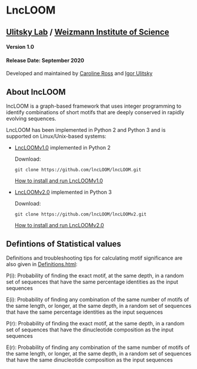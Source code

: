 # LncLOOM 
## [Ulitsky Lab](https://www.weizmann.ac.il/Biological_Regulation/IgorUlitsky/) / [Weizmann Institute of Science](https://www.weizmann.ac.il/Biological_Regulation/IgorUlitsky/)

#### Version 1.0
#### Release Date: September 2020

Developed and maintained by [Caroline Ross](mailto:caroline-jane.ross@weizmann.ac.il) and [Igor Ulitsky](mailto:igor.ulitsky@weizmann.ac.il)

## About lncLOOM
lncLOOM is a graph-based framework that uses integer programming to identify combinations of short motifs that are 
deeply conserved in rapidly evolving sequences. 

LncLOOM has been implemented in Python 2 and Python 3 and is supported on Linux/Unix-based systems:
* [LncLOOMv1.0](https://github.com/lncLOOM/lncLOOM) implemented in Python 2

     Download:
     
     `git clone https://github.com/lncLOOM/lncLOOM.git`
     
     [How to install and run LncLOOMv1.0](https://github.com/lncLOOM/lncLOOM/blob/master/README.md)

* [LncLOOMv2.0](https://github.com/lncLOOM/LncLOOMv2) implemented in Python 3

     Download: 
     
     `git clone https://github.com/lncLOOM/lncLOOMv2.git`
     
     [How to install and run LncLOOMv2.0](https://github.com/lncLOOM/LncLOOMv2/blob/main/README.md)

## Defintions of Statistical values

Definitions and troubleshooting tips for calculating motif significance are also given in [Definitions.html](https://github.com/lncLOOM/lncLOOM/edit/master/Definitions.html):

P(i): Probability of finding the exact motif, at the same depth, in a random set of sequences that have the same percentage identities as the input sequences

E(i): Probability of finding any combination of the same number of motifs of the same length, or longer, at the same depth, in a random set of sequences that have the same percentage identities as the input sequences

P(r): Probability of finding the exact motif, at the same depth, in a random set of sequences that have the dinucleotide composition as the input sequences

E(r): Probability of finding any combination of the same number of motifs of the same length, or longer, at the same depth, in a random set of sequences that have the same dinucleotide composition as the input sequences
